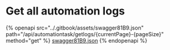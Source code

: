 # Get all automation logs

{% openapi src="../.gitbook/assets/swagger81B9.json" path="/api/automationtask/getlogs/{currentPage}-{pageSize}" method="get" %}
[swagger81B9.json](../.gitbook/assets/swagger81B9.json)
{% endopenapi %}

